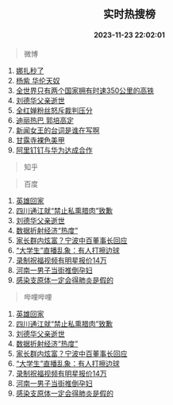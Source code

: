 <div align="center"><h2>实时热搜榜</h2><h4>2023-11-23 22:02:01</h4></div>

> 微博  

1. [娜扎秒了](https://s.weibo.com/weibo?q=%E5%A8%9C%E6%89%8E%E7%A7%92%E4%BA%86&t=31&band_rank=1&Refer=top)<br />
2. [杨紫 华伦天奴](https://s.weibo.com/weibo?q=%E6%9D%A8%E7%B4%AB%20%E5%8D%8E%E4%BC%A6%E5%A4%A9%E5%A5%B4&t=31&band_rank=2&Refer=top)<br />
3. [全世界只有两个国家拥有时速350公里的高铁](https://s.weibo.com/weibo?q=%23%E5%85%A8%E4%B8%96%E7%95%8C%E5%8F%AA%E6%9C%89%E4%B8%A4%E4%B8%AA%E5%9B%BD%E5%AE%B6%E6%8B%A5%E6%9C%89%E6%97%B6%E9%80%9F350%E5%85%AC%E9%87%8C%E7%9A%84%E9%AB%98%E9%93%81%23&t=31&band_rank=3&Refer=top)<br />
4. [刘德华父亲逝世](https://s.weibo.com/weibo?q=%23%E5%88%98%E5%BE%B7%E5%8D%8E%E7%88%B6%E4%BA%B2%E9%80%9D%E4%B8%96%23&t=31&band_rank=4&Refer=top)<br />
5. [全红婵粉丝怒斥裁判压分](https://s.weibo.com/weibo?q=%23%E5%85%A8%E7%BA%A2%E5%A9%B5%E7%B2%89%E4%B8%9D%E6%80%92%E6%96%A5%E8%A3%81%E5%88%A4%E5%8E%8B%E5%88%86%23&t=31&band_rank=5&Refer=top)<br />
6. [迪丽热巴 郭培高定](https://s.weibo.com/weibo?q=%E8%BF%AA%E4%B8%BD%E7%83%AD%E5%B7%B4%20%E9%83%AD%E5%9F%B9%E9%AB%98%E5%AE%9A&t=31&band_rank=6&Refer=top)<br />
7. [新闻女王的台词是谁在写啊](https://s.weibo.com/weibo?q=%23%E6%96%B0%E9%97%BB%E5%A5%B3%E7%8E%8B%E7%9A%84%E5%8F%B0%E8%AF%8D%E6%98%AF%E8%B0%81%E5%9C%A8%E5%86%99%E5%95%8A%23&t=31&band_rank=7&Refer=top)<br />
8. [甘露寺裸色美甲](https://s.weibo.com/weibo?q=%E7%94%98%E9%9C%B2%E5%AF%BA%E8%A3%B8%E8%89%B2%E7%BE%8E%E7%94%B2&t=31&band_rank=8&Refer=top)<br />
9. [阿里钉钉与华为达成合作](https://s.weibo.com/weibo?q=%23%E9%98%BF%E9%87%8C%E9%92%89%E9%92%89%E4%B8%8E%E5%8D%8E%E4%B8%BA%E8%BE%BE%E6%88%90%E5%90%88%E4%BD%9C%23&t=31&band_rank=9&Refer=top)<br />

> 知乎  


> 百度  

1. [英雄回家](https://www.baidu.com/s?wd=%E8%8B%B1%E9%9B%84%E5%9B%9E%E5%AE%B6&sa=fyb_news&rsv_dl=fyb_news)<br />
2. [四川通江就“禁止私熏腊肉”致歉](https://www.baidu.com/s?wd=%E5%9B%9B%E5%B7%9D%E9%80%9A%E6%B1%9F%E5%B0%B1%E2%80%9C%E7%A6%81%E6%AD%A2%E7%A7%81%E7%86%8F%E8%85%8A%E8%82%89%E2%80%9D%E8%87%B4%E6%AD%89&sa=fyb_news&rsv_dl=fyb_news)<br />
3. [刘德华父亲逝世](https://www.baidu.com/s?wd=%E5%88%98%E5%BE%B7%E5%8D%8E%E7%88%B6%E4%BA%B2%E9%80%9D%E4%B8%96&sa=fyb_news&rsv_dl=fyb_news)<br />
4. [数据折射经济“热度”](https://www.baidu.com/s?wd=%E6%95%B0%E6%8D%AE%E6%8A%98%E5%B0%84%E7%BB%8F%E6%B5%8E%E2%80%9C%E7%83%AD%E5%BA%A6%E2%80%9D&sa=fyb_news&rsv_dl=fyb_news)<br />
5. [家长群内炫富？宁波中百董事长回应](https://www.baidu.com/s?wd=%E5%AE%B6%E9%95%BF%E7%BE%A4%E5%86%85%E7%82%AB%E5%AF%8C%EF%BC%9F%E5%AE%81%E6%B3%A2%E4%B8%AD%E7%99%BE%E8%91%A3%E4%BA%8B%E9%95%BF%E5%9B%9E%E5%BA%94&sa=fyb_news&rsv_dl=fyb_news)<br />
6. [“大学生”直播乱象：有人打擦边球](https://www.baidu.com/s?wd=%E2%80%9C%E5%A4%A7%E5%AD%A6%E7%94%9F%E2%80%9D%E7%9B%B4%E6%92%AD%E4%B9%B1%E8%B1%A1%EF%BC%9A%E6%9C%89%E4%BA%BA%E6%89%93%E6%93%A6%E8%BE%B9%E7%90%83&sa=fyb_news&rsv_dl=fyb_news)<br />
7. [录制祝福视频有明星报价14万](https://www.baidu.com/s?wd=%E5%BD%95%E5%88%B6%E7%A5%9D%E7%A6%8F%E8%A7%86%E9%A2%91%E6%9C%89%E6%98%8E%E6%98%9F%E6%8A%A5%E4%BB%B714%E4%B8%87&sa=fyb_news&rsv_dl=fyb_news)<br />
8. [河南一男子当街推倒孕妇](https://www.baidu.com/s?wd=%E6%B2%B3%E5%8D%97%E4%B8%80%E7%94%B7%E5%AD%90%E5%BD%93%E8%A1%97%E6%8E%A8%E5%80%92%E5%AD%95%E5%A6%87&sa=fyb_news&rsv_dl=fyb_news)<br />
9. [感染支原体一定会得肺炎是假的](https://www.baidu.com/s?wd=%E6%84%9F%E6%9F%93%E6%94%AF%E5%8E%9F%E4%BD%93%E4%B8%80%E5%AE%9A%E4%BC%9A%E5%BE%97%E8%82%BA%E7%82%8E%E6%98%AF%E5%81%87%E7%9A%84&sa=fyb_news&rsv_dl=fyb_news)<br />

> 哔哩哔哩  

1. [英雄回家](https://www.baidu.com/s?wd=%E8%8B%B1%E9%9B%84%E5%9B%9E%E5%AE%B6&sa=fyb_news&rsv_dl=fyb_news)<br />
2. [四川通江就“禁止私熏腊肉”致歉](https://www.baidu.com/s?wd=%E5%9B%9B%E5%B7%9D%E9%80%9A%E6%B1%9F%E5%B0%B1%E2%80%9C%E7%A6%81%E6%AD%A2%E7%A7%81%E7%86%8F%E8%85%8A%E8%82%89%E2%80%9D%E8%87%B4%E6%AD%89&sa=fyb_news&rsv_dl=fyb_news)<br />
3. [刘德华父亲逝世](https://www.baidu.com/s?wd=%E5%88%98%E5%BE%B7%E5%8D%8E%E7%88%B6%E4%BA%B2%E9%80%9D%E4%B8%96&sa=fyb_news&rsv_dl=fyb_news)<br />
4. [数据折射经济“热度”](https://www.baidu.com/s?wd=%E6%95%B0%E6%8D%AE%E6%8A%98%E5%B0%84%E7%BB%8F%E6%B5%8E%E2%80%9C%E7%83%AD%E5%BA%A6%E2%80%9D&sa=fyb_news&rsv_dl=fyb_news)<br />
5. [家长群内炫富？宁波中百董事长回应](https://www.baidu.com/s?wd=%E5%AE%B6%E9%95%BF%E7%BE%A4%E5%86%85%E7%82%AB%E5%AF%8C%EF%BC%9F%E5%AE%81%E6%B3%A2%E4%B8%AD%E7%99%BE%E8%91%A3%E4%BA%8B%E9%95%BF%E5%9B%9E%E5%BA%94&sa=fyb_news&rsv_dl=fyb_news)<br />
6. [“大学生”直播乱象：有人打擦边球](https://www.baidu.com/s?wd=%E2%80%9C%E5%A4%A7%E5%AD%A6%E7%94%9F%E2%80%9D%E7%9B%B4%E6%92%AD%E4%B9%B1%E8%B1%A1%EF%BC%9A%E6%9C%89%E4%BA%BA%E6%89%93%E6%93%A6%E8%BE%B9%E7%90%83&sa=fyb_news&rsv_dl=fyb_news)<br />
7. [录制祝福视频有明星报价14万](https://www.baidu.com/s?wd=%E5%BD%95%E5%88%B6%E7%A5%9D%E7%A6%8F%E8%A7%86%E9%A2%91%E6%9C%89%E6%98%8E%E6%98%9F%E6%8A%A5%E4%BB%B714%E4%B8%87&sa=fyb_news&rsv_dl=fyb_news)<br />
8. [河南一男子当街推倒孕妇](https://www.baidu.com/s?wd=%E6%B2%B3%E5%8D%97%E4%B8%80%E7%94%B7%E5%AD%90%E5%BD%93%E8%A1%97%E6%8E%A8%E5%80%92%E5%AD%95%E5%A6%87&sa=fyb_news&rsv_dl=fyb_news)<br />
9. [感染支原体一定会得肺炎是假的](https://www.baidu.com/s?wd=%E6%84%9F%E6%9F%93%E6%94%AF%E5%8E%9F%E4%BD%93%E4%B8%80%E5%AE%9A%E4%BC%9A%E5%BE%97%E8%82%BA%E7%82%8E%E6%98%AF%E5%81%87%E7%9A%84&sa=fyb_news&rsv_dl=fyb_news)<br />
